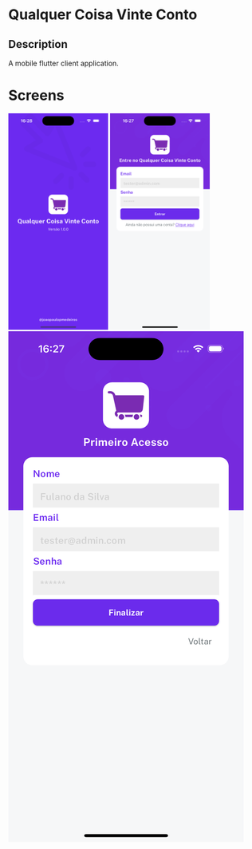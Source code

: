 # Qualquer Coisa Vinte Conto

## Description
A mobile flutter client application.

# Screens
<p float="left">
<img src="./docs/Simulator Screenshot - iPhone 15 - 2024-05-26 at 16.28.40.png" width=200>
<img src="./docs/Simulator Screenshot - iPhone 15 - 2024-05-26 at 16.27.47.png" width=200>
<img src="./docs/Simulator Screenshot - iPhone 15 - 2024-05-26 at 16.27.50.png">
</p>